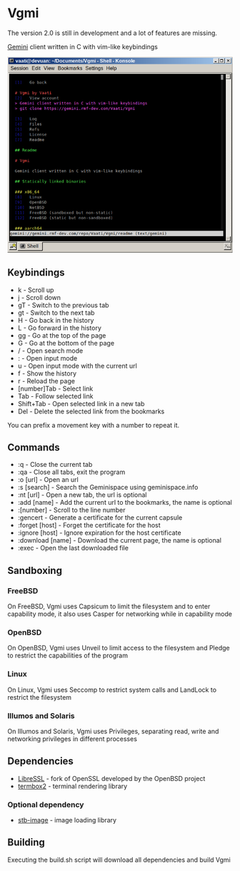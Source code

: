 # Vgmi

The version 2.0 is still in development and a lot of features are missing.

[Gemini][0] client written in C with vim-like keybindings

![pic0](./img/img1.png)

## Keybindings

* k  - Scroll up
* j  - Scroll down
* gT  - Switch to the previous tab
* gt  - Switch to the next tab
* H  - Go back in the history
* L  - Go forward in the history
* gg - Go at the top of the page
* G  - Go at the bottom of the page
* /  - Open search mode
* :  - Open input mode
* u  - Open input mode with the current url
* f  - Show the history
* r  - Reload the page
* [number]Tab  - Select link
* Tab  - Follow selected link
* Shift+Tab  - Open selected link in a new tab
* Del  - Delete the selected link from the bookmarks

You can prefix a movement key with a number to repeat it.

## Commands

* :q			- Close the current tab
* :qa			- Close all tabs, exit the program
* :o [url]		- Open an url
* :s [search]		- Search the Geminispace using geminispace.info
* :nt [url]		- Open a new tab, the url is optional
* :add [name]   	- Add the current url to the bookmarks, the name is optional
* :[number]		- Scroll to the line number
* :gencert		- Generate a certificate for the current capsule
* :forget [host]	- Forget the certificate for the host
* :ignore [host]	- Ignore expiration for the host certificate
* :download [name]	- Download the current page, the name is optional
* :exec			- Open the last downloaded file

## Sandboxing

### FreeBSD
On FreeBSD, Vgmi uses Capsicum to limit the filesystem and to enter capability mode, it also uses Casper for networking while in capability mode

### OpenBSD
On OpenBSD, Vgmi uses Unveil to limit access to the filesystem and Pledge to restrict the capabilities of the program

### Linux
On Linux, Vgmi uses Seccomp to restrict system calls and LandLock to restrict the filesystem

### Illumos and Solaris
On Illumos and Solaris, Vgmi uses Privileges, separating read, write and networking privileges in different processes

## Dependencies

* [LibreSSL][1] - fork of OpenSSL developed by the OpenBSD project
* [termbox2][2] - terminal rendering library

### Optional dependency
* [stb-image][3] - image loading library

## Building

Executing the build.sh script will download all dependencies and build Vgmi

[0]: https://gemini.circumlunar.space/
[1]: https://www.libressl.org/
[2]: https://github.com/termbox/termbox2
[3]: https://github.com/nothings/stb/blob/master/stb_image.h
